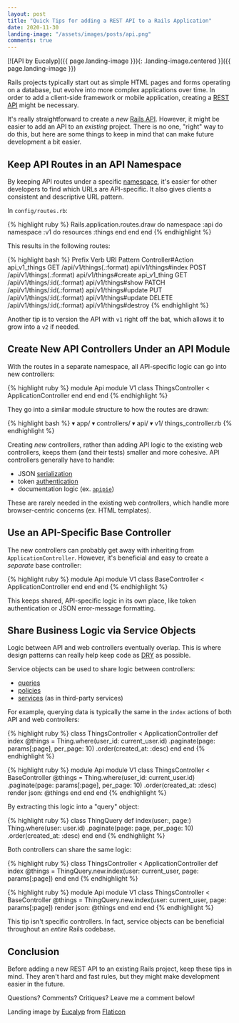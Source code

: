 ```yaml
---
layout: post
title: "Quick Tips for adding a REST API to a Rails Application"
date: 2020-11-30
landing-image: "/assets/images/posts/api.png"
comments: true
---
```


[![API by Eucalyp]({{ page.landing-image }}){: .landing-image.centered }]({{ page.landing-image }})

Rails projects typically start out as simple HTML pages and forms operating on a database, but evolve into more complex applications over time. In order to add a client-side framework or mobile application, creating a [REST API](https://restfulapi.net/) might be necessary.

It's really straightforward to create a _new_ [Rails API](https://guides.rubyonrails.org/api_app.html). However, it might be easier to add an API to an _existing_ project. There is no one, "right" way to do this, but here are some things to keep in mind that can make future development a bit easier.

## Keep API Routes in an API Namespace

By keeping API routes under a specific [namespace](https://guides.rubyonrails.org/routing.html#controller-namespaces-and-routing), it's easier for other developers to find which URLs are API-specific. It also gives clients a consistent and descriptive URL pattern.

In `config/routes.rb`:

{% highlight ruby %}
Rails.application.routes.draw do
  namespace :api do
    namespace :v1 do
      resources :things
    end
  end
end
{% endhighlight %}

This results in the following routes:

{% highlight bash %}
       Prefix Verb   URI Pattern                     Controller#Action
api_v1_things GET    /api/v1/things(.:format)        api/v1/things#index
              POST   /api/v1/things(.:format)        api/v1/things#create
 api_v1_thing GET    /api/v1/things/:id(.:format)    api/v1/things#show
              PATCH  /api/v1/things/:id(.:format)    api/v1/things#update
              PUT    /api/v1/things/:id(.:format)    api/v1/things#update
              DELETE /api/v1/things/:id(.:format)    api/v1/things#destroy
{% endhighlight %}

Another tip is to version the API with `v1` right off the bat, which allows it to grow into a `v2` if needed.

## Create New API Controllers Under an API Module

With the routes in a separate namespace, all API-specific logic can go into new controllers:

{% highlight ruby %}
module Api
  module V1
    class ThingsController < ApplicationController
    end
  end
end
{% endhighlight %}

They go into a similar module structure to how the routes are drawn:

{% highlight bash %}
▾ app/
  ▾ controllers/
    ▾ api/
      ▾ v1/
        things_controller.rb
{% endhighlight %}

Creating _new_ controllers, rather than adding API logic to the existing web controllers, keeps them (and their tests) smaller and more cohesive. API controllers generally have to handle:

* JSON [serialization](https://buttercms.com/blog/json-serialization-in-rails-a-complete-guide) 
* token [authentication](https://blog.restcase.com/4-most-used-rest-api-authentication-methods/)
* documentation logic (ex. [`apipie`](https://github.com/Apipie/apipie-rails#api-documentation-tool))

These are rarely needed in the existing web controllers, which handle more browser-centric concerns (ex. HTML templates).

## Use an API-Specific Base Controller

The new controllers can probably get away with inheriting from `ApplicationController`. However, it's beneficial and easy to create a _separate_ base controller:

{% highlight ruby %}
module Api
  module V1
    class BaseController < ApplicationController
    end
  end
end
{% endhighlight %}

This keeps shared, API-specific logic in its own place, like token authentication or JSON error-message formatting.

## Share Business Logic via Service Objects

Logic between API and web controllers eventually overlap. This is where design patterns can really help keep code as [DRY](https://en.wikipedia.org/wiki/Don%27t_repeat_yourself) as possible.

Service objects can be used to share logic between controllers:

* [queries](https://medium.flatstack.com/query-object-in-ruby-on-rails-56ea434365f0)
* [policies](https://github.com/varvet/pundit#policies)
* [services](https://www.toptal.com/ruby-on-rails/rails-service-objects-tutorial) (as in third-party services)

For example, querying data is typically the same in the `index` actions of both API and web controllers:

{% highlight ruby %}
class ThingsController < ApplicationController
  def index
    @things = Thing.where(user_id: current_user.id)
                   .paginate(page: params[:page], per_page: 10)
                   .order(created_at: :desc)
  end
end
{% endhighlight %}

{% highlight ruby %}
module Api
  module V1
    class ThingsController < BaseController
      @things = Thing.where(user_id: current_user.id)
                     .paginate(page: params[:page], per_page: 10)
                     .order(created_at: :desc)
      render json: @things
    end
  end
end
{% endhighlight %}

By extracting this logic into a "query" object:

{% highlight ruby %}
class ThingQuery
  def index(user:, page:)
    Thing.where(user: user.id)
         .paginate(page: page, per_page: 10)
         .order(created_at: :desc)
  end
end
{% endhighlight %}

Both controllers can share the same logic:

{% highlight ruby %}
class ThingsController < ApplicationController
  def index
    @things = ThingQuery.new.index(user: current_user, page: params[:page])
  end
end
{% endhighlight %}

{% highlight ruby %}
module Api
  module V1
    class ThingsController < BaseController
      @things = ThingQuery.new.index(user: current_user, page: params[:page])
      render json: @things
    end
  end
end
{% endhighlight %}

This tip isn't specific controllers. In fact, service objects can be beneficial throughout an _entire_ Rails codebase.

## Conclusion

Before adding a new REST API to an existing Rails project, keep these tips in mind. They aren't hard and fast rules, but they might make development easier in the future.

Questions? Comments? Critiques? Leave me a comment below!

Landing image by [Eucalyp](https://www.flaticon.com/authors/eucalyp) from [Flaticon](https://www.flaticon.com)
